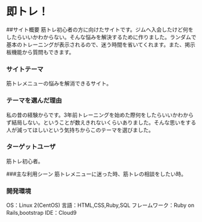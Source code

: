 # 即トレ！
##サイト概要
筋トレ初心者の方に向けたサイトです。ジムへ入会したけど何をしたらいいかわからない。そんな悩みを解決するために作りました。ランダムで基本のトレーニングが表示されるので、迷う時間を省いてくれます。また、掲示板機能から質問もできます。

### サイトテーマ
筋トレメニューの悩みを解消できるサイト。

### テーマを選んだ理由
私の昔の経験からです。3年前トレーニングを始めた際何をしたらいいかわからず結局しない。ということが数えきれないくらいありました。そんな思いをする人が減ってほしいという気持ちからこのテーマを選びました。

### ターゲットユーザ
筋トレ初心者。

###主な利用シーン
筋トレメニューに迷った時、筋トレの相談をしたい時。


### 開発環境
OS：Linux 2(CentOS)
言語：HTML,CSS,Ruby,SQL
フレームワーク：Ruby on Rails,bootstrap
IDE：Cloud9